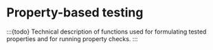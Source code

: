 # Property-based testing

:::{todo}
Technical description of functions used for formulating tested properties and for running property checks.
:::
